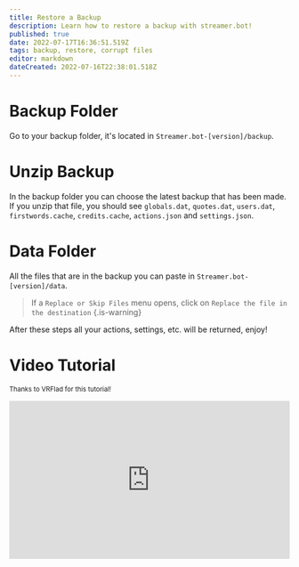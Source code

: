 ```yaml
---
title: Restore a Backup
description: Learn how to restore a backup with streamer.bot!
published: true
date: 2022-07-17T16:36:51.519Z
tags: backup, restore, corrupt files
editor: markdown
dateCreated: 2022-07-16T22:38:01.518Z
---
```


# Backup Folder
Go to your backup folder, it's located in `Streamer.bot-[version]/backup`.

# Unzip Backup
In the backup folder you can choose the latest backup that has been made.
If you unzip that file, you should see `globals.dat`, `quotes.dat`, `users.dat`, `firstwords.cache`, `credits.cache`, `actions.json` and `settings.json`.

# Data Folder
All the files that are in the backup you can paste in `Streamer.bot-[version]/data`.
> If a `Replace or Skip Files` menu opens, click on `Replace the file in the destination`
{.is-warning}

After these steps all your actions, settings, etc. will be returned, enjoy!

# Video Tutorial
<small>Thanks to VRFlad for this tutorial!</small>

<div class=“iframe-container”><iframe src="https://www.youtube.com/embed/5z-ULoqxmiA" title="YouTube video player" frameborder="0" allow="accelerometer; autoplay; clipboard-write; encrypted-media; gyroscope; picture-in-picture; fullscreen" allow fullscreen style="border: none; max-width: 100%; width: 100%; aspect-ratio: 16/9;"></iframe></div>
